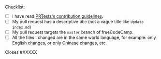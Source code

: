 Checklist:

<!-- Please follow this checklist and put an x in each of the boxes, like this: [x]. It will ensure that our team takes your pull request seriously. -->

- [ ] I have read [PRTests's contribution guidelines](https://contribute.prtest.com).
- [ ] My pull request has a descriptive title (not a vague title like `Update index.md`)
- [ ] My pull request targets the `master` branch of freeCodeCamp.
- [ ] All the files I changed are in the same world language, for example: only English changes, or only Chinese changes, etc.

<!--If your pull request closes a GitHub issue, replace the XXXXX below with the issue number.-->

Closes #XXXXX

<!-- Feel free to add any additional description of changes below this line -->
